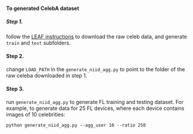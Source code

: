#### To generated CelebA dataset
##### Step 1.
follow the [LEAF instructions](https://github.com/TalwalkarLab/leaf/tree/master/data/celeba) to download the raw celeb data, and generate `train` and `test` subfolders.

#### Step 2.
change `LOAD_PATH` in the `generate_niid_agg.py` to point to the folder of the raw celeba downloaded in step 1.

#### Step 3.
run `generate_niid_agg.py` to generate FL training and testing dataset.
For example, to generate data for 25 FL devices, where each device contains images of 10 celebrities:
```
python generate_niid_agg.py --agg_user 10 --ratio 250
```